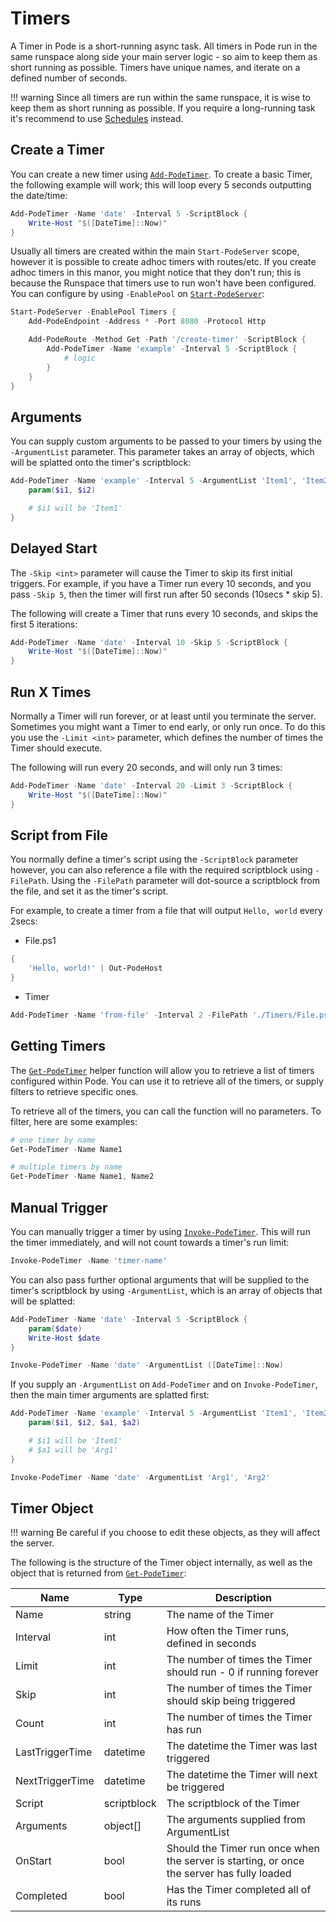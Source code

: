 # Timers

A Timer in Pode is a short-running async task. All timers in Pode run in the same runspace along side your main server logic - so aim to keep them as short running as possible. Timers have unique names, and iterate on a defined number of seconds.

!!! warning
    Since all timers are run within the same runspace, it is wise to keep them as short running as possible. If you require a long-running task it's recommend to use [Schedules](../Schedules) instead.

## Create a Timer

You can create a new timer using [`Add-PodeTimer`](../../Functions/Timers/Add-PodeTimer). To create a basic Timer, the following example will work; this will loop every 5 seconds outputting the date/time:

```powershell
Add-PodeTimer -Name 'date' -Interval 5 -ScriptBlock {
    Write-Host "$([DateTime]::Now)"
}
```

Usually all timers are created within the main `Start-PodeServer` scope, however it is possible to create adhoc timers with routes/etc. If you create adhoc timers in this manor, you might notice that they don't run; this is because the Runspace that timers use to run won't have been configured. You can configure by using `-EnablePool` on [`Start-PodeServer`](../../Functions/Core/Start-PodeServer):

```powershell
Start-PodeServer -EnablePool Timers {
    Add-PodeEndpoint -Address * -Port 8080 -Protocol Http

    Add-PodeRoute -Method Get -Path '/create-timer' -ScriptBlock {
        Add-PodeTimer -Name 'example' -Interval 5 -ScriptBlock {
            # logic
        }
    }
}
```

## Arguments

You can supply custom arguments to be passed to your timers by using the `-ArgumentList` parameter. This parameter takes an array of objects, which will be splatted onto the timer's scriptblock:

```powershell
Add-PodeTimer -Name 'example' -Interval 5 -ArgumentList 'Item1', 'Item2' -ScriptBlock {
    param($i1, $i2)

    # $i1 will be 'Item1'
}
```

## Delayed Start

The `-Skip <int>` parameter will cause the Timer to skip its first initial triggers. For example, if you have a Timer run every 10 seconds, and you pass `-Skip 5`, then the timer will first run after 50 seconds (10secs * skip 5).

The following will create a Timer that runs every 10 seconds, and skips the first 5 iterations:

```powershell
Add-PodeTimer -Name 'date' -Interval 10 -Skip 5 -ScriptBlock {
    Write-Host "$([DateTime]::Now)"
}
```

## Run X Times

Normally a Timer will run forever, or at least until you terminate the server. Sometimes you might want a Timer to end early, or only run once. To do this you use the `-Limit <int>` parameter, which defines the number of times the Timer should execute.

The following will run every 20 seconds, and will only run 3 times:

```powershell
Add-PodeTimer -Name 'date' -Interval 20 -Limit 3 -ScriptBlock {
    Write-Host "$([DateTime]::Now)"
}
```

## Script from File

You normally define a timer's script using the `-ScriptBlock` parameter however, you can also reference a file with the required scriptblock using `-FilePath`. Using the `-FilePath` parameter will dot-source a scriptblock from the file, and set it as the timer's script.

For example, to create a timer from a file that will output `Hello, world` every 2secs:

* File.ps1
```powershell
{
    'Hello, world!' | Out-PodeHost
}
```

* Timer
```powershell
Add-PodeTimer -Name 'from-file' -Interval 2 -FilePath './Timers/File.ps1'
```

## Getting Timers

The [`Get-PodeTimer`](../../Functions/Timers/Get-PodeTimer) helper function will allow you to retrieve a list of timers configured within Pode. You can use it to retrieve all of the timers, or supply filters to retrieve specific ones.

To retrieve all of the timers, you can call the function will no parameters. To filter, here are some examples:

```powershell
# one timer by name
Get-PodeTimer -Name Name1

# multiple timers by name
Get-PodeTimer -Name Name1, Name2
```

## Manual Trigger

You can manually trigger a timer by using [`Invoke-PodeTimer`](../../Functions/Timers/Invoke-PodeTimer). This will run the timer immediately, and will not count towards a timer's run limit:

```powershell
Invoke-PodeTimer -Name 'timer-name'
```

You can also pass further optional arguments that will be supplied to the timer's scriptblock by using `-ArgumentList`, which is an array of objects that will be splatted:

```powershell
Add-PodeTimer -Name 'date' -Interval 5 -ScriptBlock {
    param($date)
    Write-Host $date
}

Invoke-PodeTimer -Name 'date' -ArgumentList ([DateTime]::Now)
```

If you supply an `-ArgumentList` on `Add-PodeTimer` and on `Invoke-PodeTimer`, then the main timer arguments are splatted first:

```powershell
Add-PodeTimer -Name 'example' -Interval 5 -ArgumentList 'Item1', 'Item2' -ScriptBlock {
    param($i1, $i2, $a1, $a2)

    # $i1 will be 'Item1'
    # $a1 will be 'Arg1'
}

Invoke-PodeTimer -Name 'date' -ArgumentList 'Arg1', 'Arg2'
```

## Timer Object

!!! warning
    Be careful if you choose to edit these objects, as they will affect the server.

The following is the structure of the Timer object internally, as well as the object that is returned from [`Get-PodeTimer`](../../Functions/Timers/Get-PodeTimer):

| Name | Type | Description |
| ---- | ---- | ----------- |
| Name | string | The name of the Timer |
| Interval | int | How often the Timer runs, defined in seconds |
| Limit | int | The number of times the Timer should run - 0 if running forever |
| Skip | int | The number of times the Timer should skip being triggered |
| Count | int | The number of times the Timer has run |
| LastTriggerTime | datetime | The datetime the Timer was last triggered |
| NextTriggerTime | datetime | The datetime the Timer will next be triggered |
| Script | scriptblock | The scriptblock of the Timer |
| Arguments | object[] | The arguments supplied from ArgumentList |
| OnStart | bool | Should the Timer run once when the server is starting, or once the server has fully loaded |
| Completed | bool | Has the Timer completed all of its runs |
